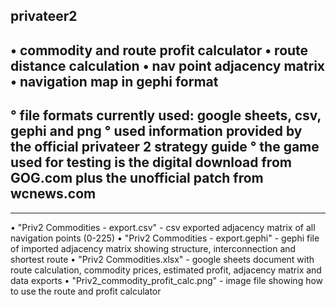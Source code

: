 privateer2 
-------------------
• commodity and route profit calculator
• route distance calculation
• nav point adjacency matrix
• navigation map in gephi format
-------------------
° file formats currently used: google sheets, csv, gephi and png
° used information provided by the official privateer 2 strategy guide
° the game used for testing is the digital download from GOG.com plus the unofficial patch from wcnews.com
-------------------
-------------------
• "Priv2 Commodities - export.csv" - csv exported adjacency matrix of all navigation points (0-225)
• "Priv2 Commodities - export.gephi" - gephi file of imported adjacency matrix showing structure, interconnection and shortest route
• "Priv2 Commodities.xlsx" - google sheets document with route calculation, commodity prices, estimated profit, adjacency matrix and data exports
• "Priv2_commodity_profit_calc.png" - image file showing how to use the route and profit calculator
